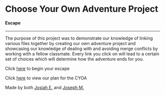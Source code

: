 # Choose Your Own Adventure Project
#### Escape 
---
The purpose of this project was to demonstrate our knowledge of linking various files together by creating our own adventure project and showcasing our knowledge of dealing with and avoiding merge conflicts by working with a fellow classmate.
Every link you click on will lead to a certain set of choices which will determine how the adventure ends for you.

Click [here](situations/class.md) to begin your escape

Click [here](https://docs.google.com/drawings/d/1j6oaS5cjMB0gh7PL-zbKqi_zv6deD12XIXSDlq6my8M/edit) to view our plan for the CYOA

Made by both [Josiah E.](https://github.com/josiahe2793) and [Joseph M.](https://github.com/josephm7235) 

